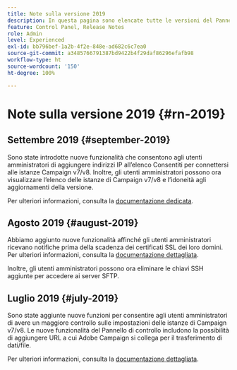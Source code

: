 ```yaml
---
title: Note sulla versione 2019
description: In questa pagina sono elencate tutte le versioni del Pannello di controllo del 2019.
feature: Control Panel, Release Notes
role: Admin
level: Experienced
exl-id: bb796bef-1a2b-4f2e-848e-ad682c6c7ea0
source-git-commit: a3485766791387bd9422b4f29daf86296efafb98
workflow-type: ht
source-wordcount: '150'
ht-degree: 100%

---
```


# Note sulla versione 2019 {#rn-2019}

## Settembre 2019 {#september-2019}

Sono state introdotte nuove funzionalità che consentono agli utenti amministratori di aggiungere indirizzi IP all’elenco Consentiti per connettersi alle istanze Campaign v7/v8.
Inoltre, gli utenti amministratori possono ora visualizzare l’elenco delle istanze di Campaign v7/v8 e l’idoneità agli aggiornamenti della versione.

Per ulteriori informazioni, consulta la [documentazione dedicata](../instances-settings/using/ip-allow-listing-instance-access.md).

## Agosto 2019 {#august-2019}

Abbiamo aggiunto nuove funzionalità affinché gli utenti amministratori ricevano notifiche prima della scadenza dei certificati SSL dei loro domini. Per ulteriori informazioni, consulta la [documentazione dettagliata](../subdomains-certificates/using/monitoring-ssl-certificates.md).

Inoltre, gli utenti amministratori possono ora eliminare le chiavi SSH aggiunte per accedere ai server SFTP.

## Luglio 2019 {#july-2019}

Sono state aggiunte nuove funzioni per consentire agli utenti amministratori di avere un maggiore controllo sulle impostazioni delle istanze di Campaign v7/v8. Le nuove funzionalità del Pannello di controllo includono la possibilità di aggiungere URL a cui Adobe Campaign si collega per il trasferimento di dati/file.

Per ulteriori informazioni, consulta la [documentazione dettagliata](../instances-settings/using/url-permissions.md).
